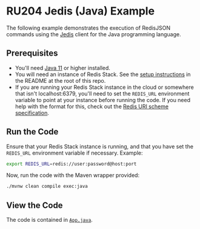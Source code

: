 # RU204 Jedis (Java) Example

The following example demonstrates the execution of RedisJSON commands using the [Jedis](https://github.com/redis/jedis) client for the Java programming language.

## Prerequisites

* You'll need [Java 11](https://sdkman.io/sdks) or higher installed.
* You will need an instance of Redis Stack.  See the [setup instructions](/README.md) in the README at the root of this repo.
* If you are running your Redis Stack instance in the cloud or somewhere that isn't localhost:6379, you'll need to set the `REDIS_URL` environment variable to point at your instance before running the code.  If you need help with the format for this, check out the [Redis URI scheme specification](https://www.iana.org/assignments/uri-schemes/prov/redis).

## Run the Code

Ensure that your Redis Stack instance is running, and that you have set the `REDIS_URL` environment variable if necessary.  Example:

```bash
export REDIS_URL=redis://user:password@host:port
```

Now, run the code with the Maven wrapper provided:

```bash
./mvnw clean compile exec:java
```

## View the Code

The code is contained in [`App.java`](./src/main/java/com/redis/university/ru204/App.java).